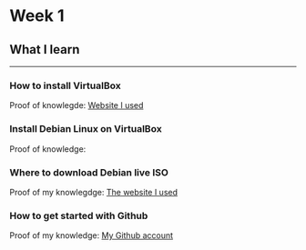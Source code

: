 # Week 1

## What I learn 
--------------
### How to install VirtualBox
Proof of knowlegde:
[Website I used](https://www.virtualbox.org/wiki/Downloads)

### Install Debian Linux on VirtualBox
Proof of knowledge:


### Where to download Debian live ISO
Proof of my knowlegdge:
[The website I used](https://cdimage.debian.org/debian-cd/current-live/amd64/iso-hybrid/)

### How to get started with Github
Proof of my knowledge:
[My Github account](https://github.com/kaoxiong)
